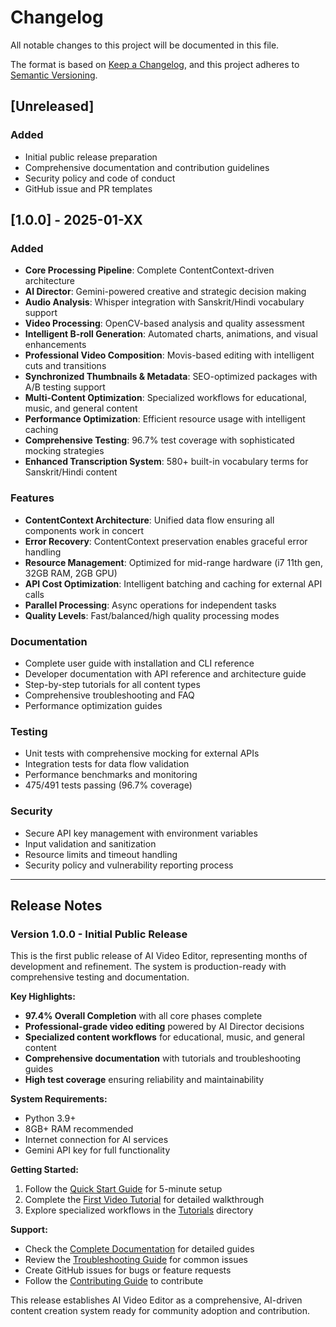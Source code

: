 # Changelog

All notable changes to this project will be documented in this file.

The format is based on [Keep a Changelog](https://keepachangelog.com/en/1.0.0/),
and this project adheres to [Semantic Versioning](https://semver.org/spec/v2.0.0.html).

## [Unreleased]

### Added
- Initial public release preparation
- Comprehensive documentation and contribution guidelines
- Security policy and code of conduct
- GitHub issue and PR templates

## [1.0.0] - 2025-01-XX

### Added
- **Core Processing Pipeline**: Complete ContentContext-driven architecture
- **AI Director**: Gemini-powered creative and strategic decision making
- **Audio Analysis**: Whisper integration with Sanskrit/Hindi vocabulary support
- **Video Processing**: OpenCV-based analysis and quality assessment
- **Intelligent B-roll Generation**: Automated charts, animations, and visual enhancements
- **Professional Video Composition**: Movis-based editing with intelligent cuts and transitions
- **Synchronized Thumbnails & Metadata**: SEO-optimized packages with A/B testing support
- **Multi-Content Optimization**: Specialized workflows for educational, music, and general content
- **Performance Optimization**: Efficient resource usage with intelligent caching
- **Comprehensive Testing**: 96.7% test coverage with sophisticated mocking strategies
- **Enhanced Transcription System**: 580+ built-in vocabulary terms for Sanskrit/Hindi content

### Features
- **ContentContext Architecture**: Unified data flow ensuring all components work in concert
- **Error Recovery**: ContentContext preservation enables graceful error handling
- **Resource Management**: Optimized for mid-range hardware (i7 11th gen, 32GB RAM, 2GB GPU)
- **API Cost Optimization**: Intelligent batching and caching for external API calls
- **Parallel Processing**: Async operations for independent tasks
- **Quality Levels**: Fast/balanced/high quality processing modes

### Documentation
- Complete user guide with installation and CLI reference
- Developer documentation with API reference and architecture guide
- Step-by-step tutorials for all content types
- Comprehensive troubleshooting and FAQ
- Performance optimization guides

### Testing
- Unit tests with comprehensive mocking for external APIs
- Integration tests for data flow validation
- Performance benchmarks and monitoring
- 475/491 tests passing (96.7% coverage)

### Security
- Secure API key management with environment variables
- Input validation and sanitization
- Resource limits and timeout handling
- Security policy and vulnerability reporting process

---

## Release Notes

### Version 1.0.0 - Initial Public Release

This is the first public release of AI Video Editor, representing months of development and refinement. The system is production-ready with comprehensive testing and documentation.

**Key Highlights:**
- **97.4% Overall Completion** with all core phases complete
- **Professional-grade video editing** powered by AI Director decisions
- **Specialized content workflows** for educational, music, and general content
- **Comprehensive documentation** with tutorials and troubleshooting guides
- **High test coverage** ensuring reliability and maintainability

**System Requirements:**
- Python 3.9+
- 8GB+ RAM recommended
- Internet connection for AI services
- Gemini API key for full functionality

**Getting Started:**
1. Follow the [Quick Start Guide](quick-start.md) for 5-minute setup
2. Complete the [First Video Tutorial](docs/tutorials/first-video.md) for detailed walkthrough
3. Explore specialized workflows in the [Tutorials](docs/tutorials/) directory

**Support:**
- Check the [Complete Documentation](docs/README.md) for detailed guides
- Review the [Troubleshooting Guide](docs/support/troubleshooting-unified.md) for common issues
- Create GitHub issues for bugs or feature requests
- Follow the [Contributing Guide](CONTRIBUTING.md) to contribute

This release establishes AI Video Editor as a comprehensive, AI-driven content creation system ready for community adoption and contribution.